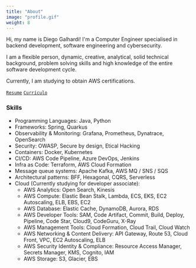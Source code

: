```yaml
---
title: "About"
image: "profile.gif"
weight: 8
---
```


Hi, my name is Diego Galhardi! I'm a Computer Engineer specialised in backend development, software engineering and cybersecurity.

I am a flexible person, dynamic, creative, analytical, solid technical background, problem solving skills and high knowledge of the entire software development cycle.

Currently, I am studying to obtain AWS certifications.

[`Resume`](https://drive.google.com/file/d/abcd/view?usp=sharing) [`Currículo`](https://drive.google.com/file/d/abcd/view?usp=sharing)

### Skills

* Programming Languages: Java, Python
* Frameworks: Spring, Quarkus
* Observability & Monitoring: Grafana, Prometheus, Dynatrace, OpenSearch
* Security: OWASP, Secure by design, Etical Hacking
* Containers: Docker, Kubernetes
* CI/CD: AWS Code Pipeline, Azure DevOps, Jenkins
* Infra as Code: Terraform, AWS Cloud Formation
* Message queue systems: Apache Kafka, AWS MQ / SNS / SQS
* Architectural patterns: BFF, Hexagonal, CQRS, Serverless
* Cloud (Currently studying for developer associate): 
    - AWS Analytics: Open Search, Kinesis
    - AWS Compute: Elastic Bean Stalk, Lambda, ECS, EKS, EC2 Autoscaling, ELB, EBS, EC2
    - AWS Database: Elastic Cache, DynamoDB, Aurora, RDS
    - AWS Developer Tools: SAM, Code Artifact, Commit, Build, Deploy, Pipeline, Code Star, Cloud9, CodeGuru, X-Ray
    - AWS Management Tools: Cloud Formation, Cloud Trail, Cloud Watch
    - AWS Networking & Content Delivery: API Gateway, Route 53, Cloud Front, VPC, EC2 Autoscaling, ELB
    - AWS Security Identity & Compliance: Resource Access Manager, Secrets Manager, KMS, Cognito, IAM
    - AWS Storage: S3, Glacier, EBS


